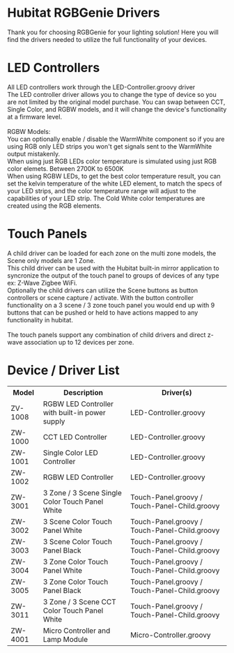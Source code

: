 # Hubitat RGBGenie Drivers

Thank you for choosing RGBGenie for your lighting solution! Here you will find the drivers needed to utilize the full functionality of your devices.


# LED Controllers 

All LED controllers work through the LED-Controller.groovy driver <br>
The LED controller driver allows you to change the type of device so you are not limited by the original model purchase. You can swap between CCT, Single Color, and RGBW models, and it will change the device's functionality at a firmware level.<br><br>
RGBW Models:<br>
You can optionally enable / disable the WarmWhite component so if you are using RGB only LED strips you won't get signals sent to the WarmWhite output mistakenly. <br>
When using just RGB LEDs color temperature is simulated using just RGB color elemets. Between 2700K to 6500K <br>
When using RGBW LEDs, to get the best color temperature result, you can set the kelvin temperature of the white LED element, to match the specs of your LED strips, and the color temperature range will adjust to the capabilities of your LED strip. The Cold White color temperatures are created using the RGB elements. 



# Touch Panels

A child driver can be loaded for each zone on the multi zone models, the Scene only models are 1 Zone.<br>
This child driver can be used with the Hubitat built-in mirror application to syncronize the output of the touch panel to groups of devices of any type ex: Z-Wave Zigbee WiFi.<br> 
Optionally the child drivers can utilize the Scene buttons as button controllers or scene capture / activate. With the button controller functionality on a 3 scene / 3 zone touch panel you would end up with 9 buttons that can be pushed or held to have actions mapped to any functionality in hubitat.<br><br>
The touch panels support any combination of child drivers and direct z-wave association up to 12 devices per zone.

# Device / Driver List
<table>
<tr><th>Model</th><th>Description</th><th>Driver(s)</th></tr>
<tr><td>ZV-1008</td><td>RGBW LED Controller with built-in power supply</td>		<td>LED-Controller.groovy</td></tr>
<tr><td>ZW-1000</td><td>CCT LED Controller</td>									<td>LED-Controller.groovy</td></tr>
<tr><td>ZW-1001</td><td>Single Color LED Controller</td>						<td>LED-Controller.groovy</td></tr>
<tr><td>ZW-1002</td><td>RGBW LED Controller</td>								<td>LED-Controller.groovy</td></tr>
<tr><td>ZW-3001</td><td>3 Zone / 3 Scene Single Color Touch Panel White</td>	<td>Touch-Panel.groovy / Touch-Panel-Child.groovy</td></tr>
<tr><td>ZW-3002</td><td>3 Scene Color Touch Panel White</td>					<td>Touch-Panel.groovy / Touch-Panel-Child.groovy</td></tr>
<tr><td>ZW-3003</td><td>3 Scene Color Touch Panel Black</td>					<td>Touch-Panel.groovy / Touch-Panel-Child.groovy</td></tr>
<tr><td>ZW-3004</td><td>3 Zone Color Touch Panel White</td>						<td>Touch-Panel.groovy / Touch-Panel-Child.groovy</td></tr>
<tr><td>ZW-3005</td><td>3 Zone Color Touch Panel Black</td>						<td>Touch-Panel.groovy / Touch-Panel-Child.groovy</td></tr>
<tr><td>ZW-3011</td><td>3 Zone / 3 Scene CCT Color Touch Panel White</td>		<td>Touch-Panel.groovy / Touch-Panel-Child.groovy</td></tr>
<tr><td>ZW-4001</td><td>Micro Controller and Lamp Module</td>					<td>Micro-Controller.groovy</td></tr>
</table>

